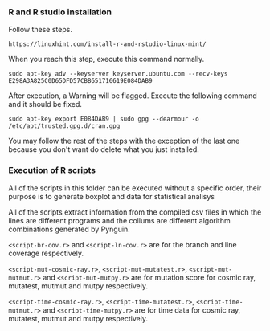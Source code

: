 ### R and R studio installation

Follow these steps. 

	https://linuxhint.com/install-r-and-rstudio-linux-mint/

When you reach this step, execute this command normally.

	sudo apt-key adv --keyserver keyserver.ubuntu.com --recv-keys E298A3A825C0D65DFD57CBB651716619E084DAB9

After execution, a Warning will be flagged. Execute the following command and it should be fixed.

	sudo apt-key export E084DAB9 | sudo gpg --dearmour -o /etc/apt/trusted.gpg.d/cran.gpg

You may follow the rest of the steps with the exception of the last one because you don't want do delete what you just installed.

### Execution of R scripts

All of the scripts in this folder can be executed without a specific order, their purpose is to generate boxplot and data for statistical analisys

All of the scripts extract information from the compiled csv files in which the lines are different programs and the collums are different algorithm combinations generated by Pynguin.

`<script-br-cov.r>` and `<script-ln-cov.r>` are for the branch and line coverage respectively.

`<script-mut-cosmic-ray.r>`, `<script-mut-mutatest.r>`, `<script-mut-mutmut.r>` and `<script-mut-mutpy.r>` are for mutation score for cosmic ray, mutatest, mutmut and mutpy respectively.

`<script-time-cosmic-ray.r>`, `<script-time-mutatest.r>`, `<script-time-mutmut.r>` and `<script-time-mutpy.r>` are for time data for cosmic ray, mutatest, mutmut and mutpy respectively.